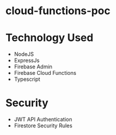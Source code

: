 # cloud-functions-poc

# Technology Used
- NodeJS
- ExpressJs
- Firebase Admin
- Firebase Cloud Functions
- Typescript

# Security
- JWT API Authentication
- Firestore Security Rules
